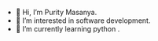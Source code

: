 - 👋 Hi, I’m Purity Masanya.
- 👀 I’m interested in software development.
- 🌱 I’m currently learning python .

<!---
puritymasanya1/puritymasanya1 is a ✨ special ✨ repository because its `README.md` (this file) appears on your GitHub profile.
You can click the Preview link to take a look at your changes.
--->
